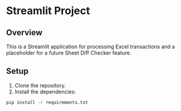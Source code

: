 # Streamlit Project

## Overview

This is a Streamlit application for processing Excel transactions and a placeholder for a future Sheet Diff Checker feature.

## Setup

1. Clone the repository.
2. Install the dependencies:

```bash
pip install -r requirements.txt
